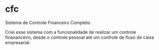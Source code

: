 # cfc
 Sistema de Controle Financeiro Completo

Criei esse sistema com a funcionalidade de realizar um controle finananceiro, desde o controle pessoal até um controle de fluxo de caixa empresarial.
